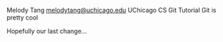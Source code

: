 Melody Tang melodytang@uchicago.edu
UChicago CS Git Tutorial
Git is pretty cool

Hopefully our last change...